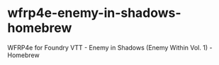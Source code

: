 # wfrp4e-enemy-in-shadows-homebrew
WFRP4e for Foundry VTT - Enemy in Shadows (Enemy Within Vol. 1) - Homebrew
